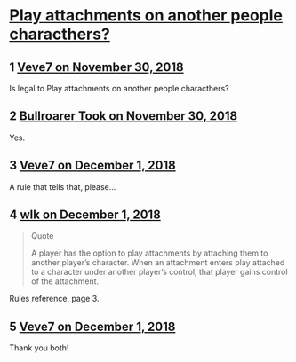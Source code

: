 # [Play attachments on another people characthers?](https://community.fantasyflightgames.com/topic/287070-play-attachments-on-another-people-characthers/)

## 1 [Veve7 on November 30, 2018](https://community.fantasyflightgames.com/topic/287070-play-attachments-on-another-people-characthers/?do=findComment&comment=3553345)

Is legal to Play attachments on another people characthers?

## 2 [Bullroarer Took on November 30, 2018](https://community.fantasyflightgames.com/topic/287070-play-attachments-on-another-people-characthers/?do=findComment&comment=3553409)

Yes.

## 3 [Veve7 on December 1, 2018](https://community.fantasyflightgames.com/topic/287070-play-attachments-on-another-people-characthers/?do=findComment&comment=3553899)

A rule that tells that, please...

## 4 [wlk on December 1, 2018](https://community.fantasyflightgames.com/topic/287070-play-attachments-on-another-people-characthers/?do=findComment&comment=3553905)

> Quote
> 
> A player has the option to play attachments by attaching them to another player’s character. When an attachment enters play attached to a character under another player’s control, that player gains control of the attachment.

Rules reference, page 3.

## 5 [Veve7 on December 1, 2018](https://community.fantasyflightgames.com/topic/287070-play-attachments-on-another-people-characthers/?do=findComment&comment=3553906)

Thank you both!

